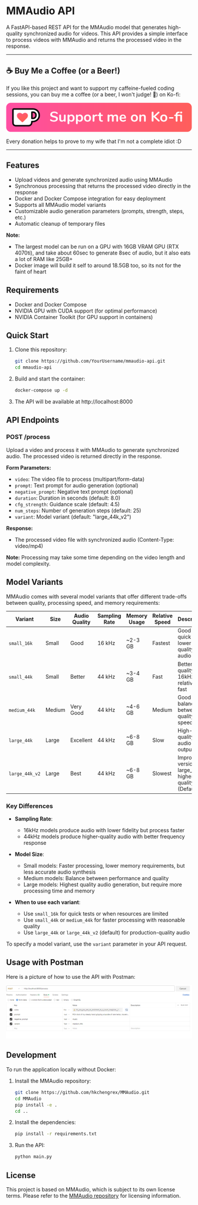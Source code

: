 # MMAudio API

A FastAPI-based REST API for the MMAudio model that generates high-quality synchronized audio for videos. This API provides a simple interface to process videos with MMAudio and returns the processed video in the response.

---

## ☕ Buy Me a Coffee (or a Beer!)

If you like this project and want to support my caffeine-fueled coding sessions, you can buy me a coffee (or a beer, I won't judge! 🍻) on Ko-fi:

[![Support me on Ko-fi](img/support_me_on_kofi_badge_red.png)](https://ko-fi.com/vladoportos)

Every donation helps to prove to my wife that I'm not a complete idiot :D

---

## Features

- Upload videos and generate synchronized audio using MMAudio
- Synchronous processing that returns the processed video directly in the response
- Docker and Docker Compose integration for easy deployment
- Supports all MMAudio model variants
- Customizable audio generation parameters (prompts, strength, steps, etc.)
- Automatic cleanup of temporary files

**Note:**
- The largest model can be run on a GPU with 16GB VRAM GPU (RTX 4070ti), and take about 60sec to generate 8sec of audio, but it also eats a lot of RAM like 25GB+
- Docker image will build it self to around 18.5GB too, so its not for the faint of heart

## Requirements

- Docker and Docker Compose
- NVIDIA GPU with CUDA support (for optimal performance)
- NVIDIA Container Toolkit (for GPU support in containers)

## Quick Start

1. Clone this repository:
   ```bash
   git clone https://github.com/YourUsername/mmaudio-api.git
   cd mmaudio-api
   ```

2. Build and start the container:
   ```bash
   docker-compose up -d
   ```

3. The API will be available at http://localhost:8000

## API Endpoints

### POST /process

Upload a video and process it with MMAudio to generate synchronized audio. The processed video is returned directly in the response.

**Form Parameters:**
- `video`: The video file to process (multipart/form-data)
- `prompt`: Text prompt for audio generation (optional)
- `negative_prompt`: Negative text prompt (optional)
- `duration`: Duration in seconds (default: 8.0)
- `cfg_strength`: Guidance scale (default: 4.5)
- `num_steps`: Number of generation steps (default: 25)
- `variant`: Model variant (default: "large_44k_v2")

**Response:**
- The processed video file with synchronized audio (Content-Type: video/mp4)

**Note:** Processing may take some time depending on the video length and model complexity.

## Model Variants

MMAudio comes with several model variants that offer different trade-offs between quality, processing speed, and memory requirements:

| Variant | Size | Audio Quality | Sampling Rate | Memory Usage | Relative Speed | Description |
|---------|------|---------------|--------------|--------------|----------------|-------------|
| `small_16k` | Small | Good | 16 kHz | ~2-3 GB | Fastest | Good for quick tests, lower quality audio |
| `small_44k` | Small | Better | 44 kHz | ~3-4 GB | Fast | Better quality than 16kHz, still relatively fast |
| `medium_44k` | Medium | Very Good | 44 kHz | ~4-6 GB | Medium | Good balance between quality and speed |
| `large_44k` | Large | Excellent | 44 kHz | ~6-8 GB | Slow | High-quality audio output |
| `large_44k_v2` | Large | Best | 44 kHz | ~6-8 GB | Slowest | Improved version of large_44k, highest quality (Default) |

### Key Differences

- **Sampling Rate**: 
  - 16kHz models produce audio with lower fidelity but process faster
  - 44kHz models produce higher-quality audio with better frequency response

- **Model Size**:
  - Small models: Faster processing, lower memory requirements, but less accurate audio synthesis
  - Medium models: Balance between performance and quality
  - Large models: Highest quality audio generation, but require more processing time and memory

- **When to use each variant**:
  - Use `small_16k` for quick tests or when resources are limited
  - Use `small_44k` or `medium_44k` for faster processing with reasonable quality
  - Use `large_44k` or `large_44k_v2` (default) for production-quality audio

To specify a model variant, use the `variant` parameter in your API request.

## Usage with Postman

Here is a picture of how to use the API with Postman:

![Postman](img/postman.png)



## Development

To run the application locally without Docker:

1. Install the MMAudio repository:
   ```bash
   git clone https://github.com/hkchengrex/MMAudio.git
   cd MMAudio
   pip install -e .
   cd ..
   ```

2. Install the dependencies:
   ```bash
   pip install -r requirements.txt
   ```

3. Run the API:
   ```bash
   python main.py
   ```

## License

This project is based on MMAudio, which is subject to its own license terms. Please refer to the [MMAudio repository](https://github.com/hkchengrex/MMAudio) for licensing information.
